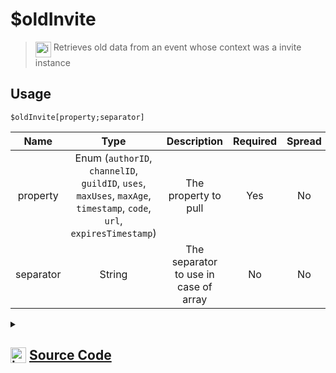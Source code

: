 # $oldInvite
> <img align="top" src="https://upload.wikimedia.org/wikipedia/commons/thumb/e/e4/Infobox_info_icon.svg/160px-Infobox_info_icon.svg.png?20150409153300" alt="image" width="25" height="auto"> Retrieves old data from an event whose context was a invite instance
## Usage
```
$oldInvite[property;separator]
```
| Name | Type | Description | Required | Spread
| :---: | :---: | :---: | :---: | :---: |
property | Enum (`authorID`, `channelID`, `guildID`, `uses`, `maxUses`, `maxAge`, `timestamp`, `code`, `url`, `expiresTimestamp`) | The property to pull | Yes | No
separator | String | The separator to use in case of array | No | No
<details>
<summary>
    
## <img align="top" src="https://cdn4.iconfinder.com/data/icons/iconsimple-logotypes/512/github-512.png" alt="image" width="25" height="auto">  [Source Code](https://github.com/tryforge/ForgeScript-V2/blob/main/src/native/oldInvite.ts)
    
</summary>
    
```ts
import { InviteProperties, InviteProperty } from "../properties/invite"
import { RoleProperties, RoleProperty } from "../properties/role"
import { ArgType, NativeFunction, Return } from "../structures"

export default new NativeFunction({
    name: "$oldInvite",
    version: "1.0.3",
    description: "Retrieves old data from an event whose context was a invite instance",
    brackets: true,
    unwrap: true,
    args: [
        {
            name: "property",
            description: "The property to pull",
            rest: false,
            type: ArgType.Enum,
            enum: InviteProperty,
            required: true
        },
        {
            name: "separator",
            description: "The separator to use in case of array",
            rest: false,
            type: ArgType.String
        }
    ],
    execute(ctx, [ prop, sep ]) {
        return Return.success(
            InviteProperties[prop](ctx.states?.invite?.old, sep)
        )
    },
})
```
    
</details>